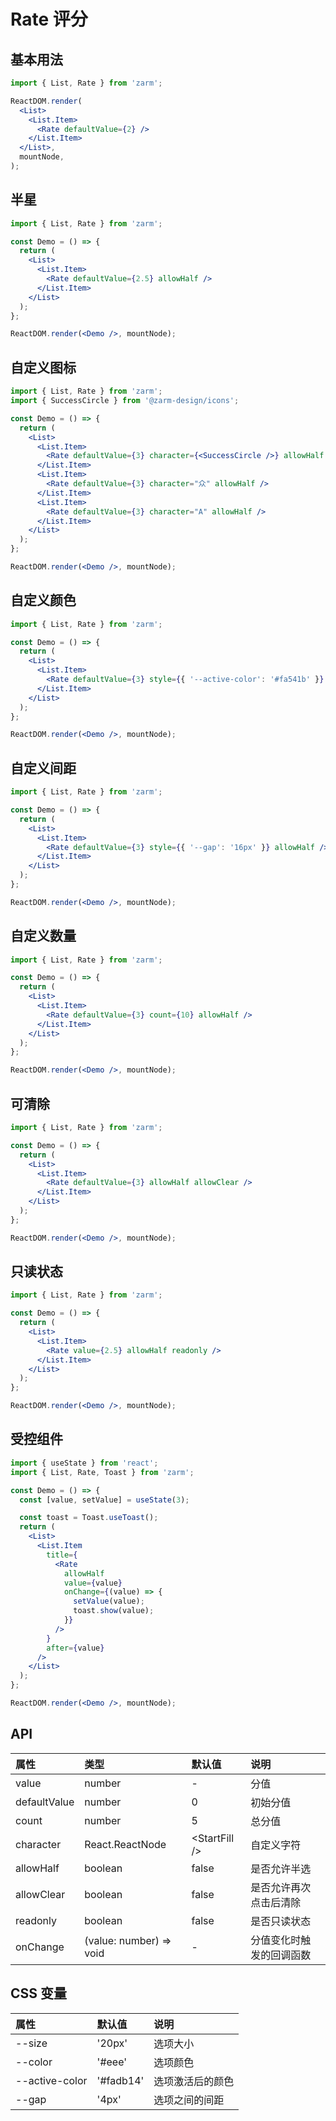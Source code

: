 # Rate 评分

## 基本用法

```jsx
import { List, Rate } from 'zarm';

ReactDOM.render(
  <List>
    <List.Item>
      <Rate defaultValue={2} />
    </List.Item>
  </List>,
  mountNode,
);
```

## 半星

```jsx
import { List, Rate } from 'zarm';

const Demo = () => {
  return (
    <List>
      <List.Item>
        <Rate defaultValue={2.5} allowHalf />
      </List.Item>
    </List>
  );
};

ReactDOM.render(<Demo />, mountNode);
```

## 自定义图标

```jsx
import { List, Rate } from 'zarm';
import { SuccessCircle } from '@zarm-design/icons';

const Demo = () => {
  return (
    <List>
      <List.Item>
        <Rate defaultValue={3} character={<SuccessCircle />} allowHalf />
      </List.Item>
      <List.Item>
        <Rate defaultValue={3} character="众" allowHalf />
      </List.Item>
      <List.Item>
        <Rate defaultValue={3} character="A" allowHalf />
      </List.Item>
    </List>
  );
};

ReactDOM.render(<Demo />, mountNode);
```

## 自定义颜色

```jsx
import { List, Rate } from 'zarm';

const Demo = () => {
  return (
    <List>
      <List.Item>
        <Rate defaultValue={3} style={{ '--active-color': '#fa541b' }} allowHalf />
      </List.Item>
    </List>
  );
};

ReactDOM.render(<Demo />, mountNode);
```

## 自定义间距

```jsx
import { List, Rate } from 'zarm';

const Demo = () => {
  return (
    <List>
      <List.Item>
        <Rate defaultValue={3} style={{ '--gap': '16px' }} allowHalf />
      </List.Item>
    </List>
  );
};

ReactDOM.render(<Demo />, mountNode);
```

## 自定义数量

```jsx
import { List, Rate } from 'zarm';

const Demo = () => {
  return (
    <List>
      <List.Item>
        <Rate defaultValue={3} count={10} allowHalf />
      </List.Item>
    </List>
  );
};

ReactDOM.render(<Demo />, mountNode);
```

## 可清除

```jsx
import { List, Rate } from 'zarm';

const Demo = () => {
  return (
    <List>
      <List.Item>
        <Rate defaultValue={3} allowHalf allowClear />
      </List.Item>
    </List>
  );
};

ReactDOM.render(<Demo />, mountNode);
```

## 只读状态

```jsx
import { List, Rate } from 'zarm';

const Demo = () => {
  return (
    <List>
      <List.Item>
        <Rate value={2.5} allowHalf readonly />
      </List.Item>
    </List>
  );
};

ReactDOM.render(<Demo />, mountNode);
```

## 受控组件

```jsx
import { useState } from 'react';
import { List, Rate, Toast } from 'zarm';

const Demo = () => {
  const [value, setValue] = useState(3);

  const toast = Toast.useToast();
  return (
    <List>
      <List.Item
        title={
          <Rate
            allowHalf
            value={value}
            onChange={(value) => {
              setValue(value);
              toast.show(value);
            }}
          />
        }
        after={value}
      />
    </List>
  );
};

ReactDOM.render(<Demo />, mountNode);
```

## API

| 属性         | 类型                    | 默认值           | 说明                     |
| :----------- | :---------------------- | :--------------- | :----------------------- |
| value        | number                  | -                | 分值                     |
| defaultValue | number                  | 0                | 初始分值                 |
| count        | number                  | 5                | 总分值                   |
| character    | React.ReactNode         | \<StartFill \/\> | 自定义字符               |
| allowHalf    | boolean                 | false            | 是否允许半选             |
| allowClear   | boolean                 | false            | 是否允许再次点击后清除   |
| readonly     | boolean                 | false            | 是否只读状态             |
| onChange     | (value: number) => void | -                | 分值变化时触发的回调函数 |

## CSS 变量

| 属性           | 默认值    | 说明             |
| :------------- | :-------- | :--------------- |
| --size         | '20px'    | 选项大小         |
| --color        | '#eee'    | 选项颜色         |
| --active-color | '#fadb14' | 选项激活后的颜色 |
| --gap          | '4px'     | 选项之间的间距   |
